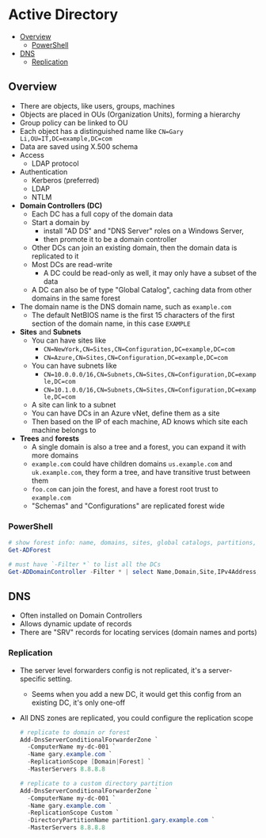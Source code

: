 # Active Directory

- [Overview](#overview)
  - [PowerShell](#powershell)
- [DNS](#dns)
  - [Replication](#replication)

## Overview

- There are objects, like users, groups, machines
- Objects are placed in OUs (Organization Units), forming a hierarchy
- Group policy can be linked to OU
- Each object has a distinguished name like `CN=Gary Li,OU=IT,DC=example,DC=com`
- Data are saved using X.500 schema
- Access
  - LDAP protocol
- Authentication
  - Kerberos (preferred)
  - LDAP
  - NTLM
- **Domain Controllers (DC)**
  - Each DC has a full copy of the domain data
  - Start a domain by
    - install "AD DS" and "DNS Server" roles on a Windows Server,
    - then promote it to be a domain controller
  - Other DCs can join an existing domain, then the domain data is replicated to it
  - Most DCs are read-write
    - A DC could be read-only as well, it may only have a subset of the data
  - A DC can also be of type "Global Catalog", caching data from other domains in the same forest
- The domain name is the DNS domain name, such as `example.com`
  - The default NetBIOS name is the first 15 characters of the first section of the domain name, in this case `EXAMPLE`
- **Sites** and **Subnets**
  - You can have sites like
    - `CN=NewYork,CN=Sites,CN=Configuration,DC=example,DC=com`
    - `CN=Azure,CN=Sites,CN=Configuration,DC=example,DC=com`
  - You can have subnets like
    - `CN=10.0.0.0/16,CN=Subnets,CN=Sites,CN=Configuration,DC=example,DC=com`
    - `CN=10.1.0.0/16,CN=Subnets,CN=Sites,CN=Configuration,DC=example,DC=com`
  - A site can link to a subnet
  - You can have DCs in an Azure vNet, define them as a site
  - Then based on the IP of each machine, AD knows which site each machine belongs to
- **Trees** and **forests**
  - A single domain is also a tree and a forest, you can expand it with more domains
  - `example.com` could have children domains `us.example.com` and `uk.example.com`, they form a tree, and have transitive trust between them
  - `foo.com` can join the forest, and have a forest root trust to `example.com`
  - "Schemas" and "Configurations" are replicated forest wide

### PowerShell

```powershell
# show forest info: name, domains, sites, global catalogs, partitions, etc
Get-ADForest

# must have `-Filter *` to list all the DCs
Get-ADDomainController -Filter * | select Name,Domain,Site,IPv4Address,Enabled,OperatingSystem,OperationMasterRoles
```



## DNS

- Often installed on Domain Controllers
- Allows dynamic update of records
- There are "SRV" records for locating services (domain names and ports)

### Replication

- The server level forwarders config is not replicated, it's a server-specific setting.
  - Seems when you add a new DC, it would get this config from an existing DC, it's only one-off
- All DNS zones are replicated, you could configure the replication scope

  ```powershell
  # replicate to domain or forest
  Add-DnsServerConditionalForwarderZone `
    -ComputerName my-dc-001 `
    -Name gary.example.com `
    -ReplicationScope [Domain|Forest] `
    -MasterServers 8.8.8.8

  # replicate to a custom directory partition
  Add-DnsServerConditionalForwarderZone `
    -ComputerName my-dc-001 `
    -Name gary.example.com `
    -ReplicationScope Custom `
    -DirectoryPartitionName partition1.gary.example.com `
    -MasterServers 8.8.8.8
  ```
